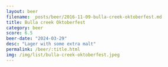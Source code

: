```yaml
---
layout: beer
filename: _posts/beer/2016-11-09-bulla-creek-oktoberfest.md
title: Bulla creek Oktoberfest
category: beer
score: 6.5
beer-date: "2024-03-29"
desc: "Lager with some extra malt"
permalink: /beer/:title.html
img: /img/list/bulla-creek-oktoberfest.jpeg
---
```

